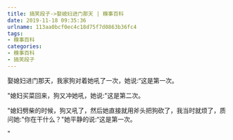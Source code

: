 ```yaml
---
title: 搞笑段子->娶媳妇进门那天 | 糗事百科
date: 2019-11-18 09:35:36
urlname: 113aa0bcf0ec4c18d75f7d0863b36fc4
tags: 
- 糗事百科
categories:
- 糗事百科
- 搞笑段子
---
```

娶媳妇进门那天，我家狗对着她吼了一次，她说:“这是第一次。

"媳妇买菜回来，狗又冲她吼，她说:"这是第二次。

"媳妇劈柴的时候，狗又吼了，然后她直接就用斧头把狗砍了，我当时就烦了，质问她:"你在干什么？"她平静的说:“这是第一次。

"



